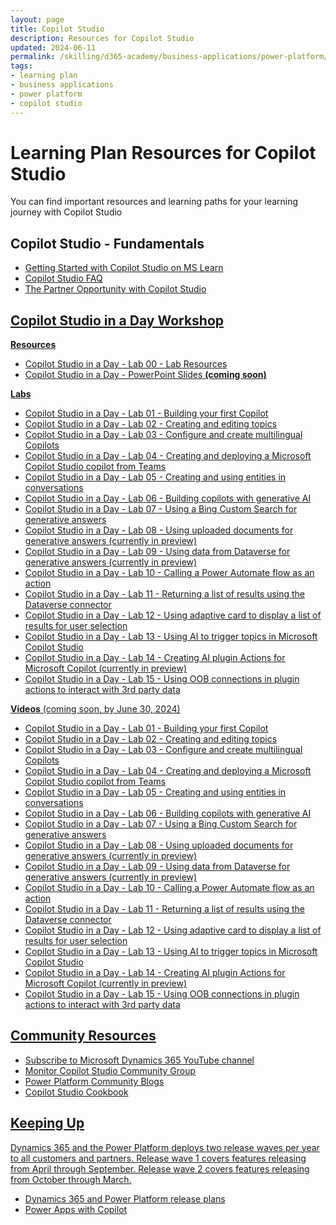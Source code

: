 ```yaml
---
layout: page
title: Copilot Studio
description: Resources for Copilot Studio
updated: 2024-06-11
permalink: /skilling/d365-academy/business-applications/power-platform/copilot-studio
tags:
- learning plan
- business applications
- power platform
- copilot studio
---
```


# Learning Plan Resources for Copilot Studio

You can find important resources and learning paths for your learning journey with Copilot Studio

## Copilot Studio - Fundamentals

* <a href="https://learn.microsoft.com/en-us/microsoft-copilot-studio/fundamentals-what-is-copilot-studio" target="_blank">Getting Started with Copilot Studio on MS Learn
* <a href="https://www.microsoft.com/en-us/microsoft-copilot/microsoft-copilot-studio#FAQ" target="_blank">Copilot Studio FAQ
* <a href="https://cloudpartners.transform.microsoft.com/download?assetname=assets%2FTraining%20Videos%2FModern%20Work%2FThe-Partner-Opportunity-with-Microsoft-Copilot-Studio.mp4" target="_blank">The Partner Opportunity with Copilot Studio

## Copilot Studio in a Day Workshop
**Resources**
* <a href="https://onedrive.live.com/?authkey=%21APx001IEOgY7Sao&id=158B31507335E9B8%2140181&cid=158B31507335E9B8" target="_blank">Copilot Studio in a Day - Lab 00 - Lab Resources
* Copilot Studio in a Day - PowerPoint Slides **(coming soon)**

**Labs**
* <a href="https://www.dropbox.com/scl/fi/xsdb45oubjeuct0dhnwwz/1-Lab_Building-your-first-copilot-Copy.docx?rlkey=904otrdzkno49h1s4vyuv8px4&st=28pvsltn&dl=1" target="_blank">Copilot Studio in a Day - Lab 01 - Building your first Copilot
* <a href="https://www.dropbox.com/scl/fi/sxi4iifvfl5gnu26xwa61/2-Lab_Creating-and-editing-a-topic-with-Copilot-Copy.docx?rlkey=tmpz0tv94i5r5nbxixxhhv192&st=jc8ylg03&dl=1" target="_blank">Copilot Studio in a Day - Lab 02 - Creating and editing topics
* <a href="https://www.dropbox.com/scl/fi/7ezbthutx8qf659ryxywk/3-Lab_Configuring-and-creating-multilingual-copilots.docx?rlkey=a3tcqpivt0cz9l8ullhisbwur&st=4ylcmq5b&dl=1" target="_blank">Copilot Studio in a Day - Lab 03 - Configure and create multilingual Copilots
* <a href="https://www.dropbox.com/scl/fi/6y69yikpkr5xx4535e228/4-Lab_Creating-and-deploying-a-custom-copilot-from-Teams.docx?rlkey=nyivz44ye9uvkoe8d0chdi083&st=dkwe2c23&dl=1" target="_blank">Copilot Studio in a Day - Lab 04 - Creating and deploying a Microsoft Copilot Studio copilot from Teams
* <a href="https://www.dropbox.com/scl/fi/fxm81vdakt153rllkr1ba/5-Lab_Creating-and-using-entities-in-conversations.pdf?rlkey=ceuilkbmacahz1mxf02hn6908&st=fxhpt6fo&dl=1" target="_blank">Copilot Studio in a Day - Lab 05 - Creating and using entities in conversations
* <a href="https://www.dropbox.com/scl/fi/0zurtbqgyg313pfx4ftdn/6-Lab_Using-website-URL-for-generative-answers.pdf?rlkey=dwcxjxa186iqr6lna5u5eg2i1&st=7q8nnuec&dl=1" target="_blank">Copilot Studio in a Day - Lab 06 - Building copilots with generative AI
* <a href="https://www.dropbox.com/scl/fi/3mfzt5f6jjhrgvwci6a98/7-Lab_Using-a-Bing-Custom-Search-for-generative-answers.pdf?rlkey=szp4he2f4q2wglmatumpeu0qf&st=791gqewt&dl=1" target="_blank">Copilot Studio in a Day - Lab 07 - Using a Bing Custom Search for generative answers
* <a href="https://www.dropbox.com/scl/fi/y08pur0rvlzy4qe1z5boe/8-Lab_Using-uploaded-documents-for-generative-answers.pdf?rlkey=kaedpzu186708xucvumktn73h&st=tl0z19o4&dl=1" target="_blank">Copilot Studio in a Day - Lab 08 - Using uploaded documents for generative answers (currently in preview)
* <a href="https://www.dropbox.com/scl/fi/81x3jhubobq5ecdg746sx/9-Lab_Using-data-in-Dataverse-for-generative-answers.pdf?rlkey=dyq1xn0d5tqkevharzpbn3ag7&st=k86mnon4&dl=1" target="_blank">Copilot Studio in a Day - Lab 09 - Using data from Dataverse for generative answers (currently in preview)
* <a href="https://www.dropbox.com/scl/fi/mn3odm01sxcwb03ppii9m/10-Lab_Calling-a-Power-Automate-flow-as-an-action.pdf?rlkey=4qyyu7bv5gpdydf519zg659ru&st=81u01718&dl=1" target="_blank">Copilot Studio in a Day - Lab 10 - Calling a Power Automate flow as an action 
* <a href="https://www.dropbox.com/scl/fi/ruetbx3v89s8n63tlrfmd/11-Lab_Returning-a-list-of-results-from-Dataverse-using-Power-Automate.pdf?rlkey=xphx5yuth11gjdb57pcb93gc5&st=ur3y1jlj&dl=1" target="_blank">Copilot Studio in a Day - Lab 11 - Returning a list of results using the Dataverse connector
* <a href="https://www.dropbox.com/scl/fi/n880n5u20k7zrwn62bxo6/12-Lab_Using-adaptive-card-to-display-a-list-of-results-for-user-selection.pdf?rlkey=u3u048dktjuaefiv5qk3jpung&st=3sehohqg&dl=1" target="_blank">Copilot Studio in a Day - Lab 12 - Using adaptive card to display a list of results for user selection 
* <a href="https://www.dropbox.com/scl/fi/1tmvshxefupf4idinl0zl/13-Lab_Using-AI-triggers-in-Microsoft-Copilot-Studio.pdf?rlkey=by7pmmm3nr7c7v1ly05ho52dy&e=2&st=xl35fr21&dl=1" target="_blank">Copilot Studio in a Day - Lab 13 - Using AI to trigger topics in Microsoft Copilot Studio
* <a href="https://www.dropbox.com/scl/fi/h3nknij9q0va80984f84u/14-Lab_Creating-AI-plugins-to-extend-Microsoft-Copilot.pdf?rlkey=q750swhmgjjd1hprv1g4rwbl7&st=u6x22gww&dl=1" target="_blank">Copilot Studio in a Day - Lab 14 - Creating AI plugin Actions for Microsoft Copilot (currently in preview) 
* <a href="https://www.dropbox.com/scl/fi/b9azwlqqw3kgb9vbinm2x/15-Lab_Using-OOB-connectors-in-plugin-actions-to-interact-with-3rd-party-data.pdf?rlkey=gtnoxc7znfgvj46swv0ntbptk&st=ifcxt2u4&dl=1" target="_blank">Copilot Studio in a Day - Lab 15 - Using OOB connections in plugin actions to interact with 3rd party data

**Videos** (coming soon, by June 30, 2024)
* <a href="https://www.microsoft.com" target="_blank">Copilot Studio in a Day - Lab 01 - Building your first Copilot
* <a href="https://www.microsoft.com" target="_blank">Copilot Studio in a Day - Lab 02 - Creating and editing topics
* <a href="https://www.microsoft.com" target="_blank">Copilot Studio in a Day - Lab 03 - Configure and create multilingual Copilots
* <a href="https://www.microsoft.com" target="_blank">Copilot Studio in a Day - Lab 04 - Creating and deploying a Microsoft Copilot Studio copilot from Teams
* <a href="https://www.microsoft.com" target="_blank">Copilot Studio in a Day - Lab 05 - Creating and using entities in conversations
* <a href="https://www.microsoft.com" target="_blank">Copilot Studio in a Day - Lab 06 - Building copilots with generative AI
* <a href="https://www.microsoft.com" target="_blank">Copilot Studio in a Day - Lab 07 - Using a Bing Custom Search for generative answers
* <a href="https://www.microsoft.com" target="_blank">Copilot Studio in a Day - Lab 08 - Using uploaded documents for generative answers (currently in preview)
* <a href="https://www.microsoft.com" target="_blank">Copilot Studio in a Day - Lab 09 - Using data from Dataverse for generative answers (currently in preview)
* <a href="https://www.microsoft.com" target="_blank">Copilot Studio in a Day - Lab 10 - Calling a Power Automate flow as an action 
* <a href="https://www.microsoft.com" target="_blank">Copilot Studio in a Day - Lab 11 - Returning a list of results using the Dataverse connector
* <a href="https://www.microsoft.com" target="_blank">Copilot Studio in a Day - Lab 12 - Using adaptive card to display a list of results for user selection 
* <a href="https://www.microsoft.com" target="_blank">Copilot Studio in a Day - Lab 13 - Using AI to trigger topics in Microsoft Copilot Studio
* <a href="https://www.microsoft.com" target="_blank">Copilot Studio in a Day - Lab 14 - Creating AI plugin Actions for Microsoft Copilot (currently in preview) 
* <a href="https://www.microsoft.com" target="_blank">Copilot Studio in a Day - Lab 15 - Using OOB connections in plugin actions to interact with 3rd party data

## Community Resources
* <a href="https://www.youtube.com/@MicrosoftDynamics365/playlists" target="_blank">Subscribe to Microsoft Dynamics 365 YouTube channel
* <a href="https://powerusers.microsoft.com/t5/Copilot-Studio-Community/ct-p/PVACommunity" target="_blank">Monitor Copilot Studio Community Group
* <a href="https://communitypowerplatformprod.powerappsportals.com/blogs/" target="_blank">Power Platform Community Blogs
* <a href="https://powerusers.microsoft.com/t5/Copilot-Studio-Cookbook/bd-p/cs_cookbooks" target="_blank">Copilot Studio Cookbook
  
## Keeping Up 
Dynamics 365 and the Power Platform deploys two release waves per year to all customers and partners. Release wave 1 covers features releasing from April through September.  Release wave 2 covers features releasing from October through March.

* <a href="https://docs.microsoft.com/en-us/dynamics365/release-plans/" target="_blank">Dynamics 365 and Power Platform release plans </a>
* <a href="https://cloudblogs.microsoft.com/powerplatform/2023/03/16/power-platform-is-leading-a-new-era-of-ai-generated-low-code-app-development/" target="_blank">Power Apps with Copilot </a>
